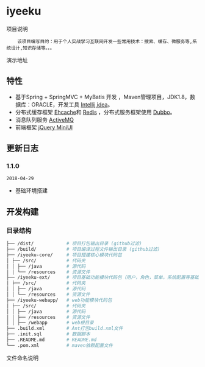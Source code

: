 # iyeeku

项目说明
    
        该项目编写目的：用于个人实战学习互联网开发一些常用技术：搜索、缓存、微服务等,系统设计,知识存储等。。。

演示地址 

## 特性

-   基于Spring + SpringMVC + MyBatis 开发 ，Maven管理项目，JDK1.8，数据库：ORACLE，开发工具 [Intellij idea](https://www.jetbrains.com/idea/)。
-   分布式缓存框架 [Ehcache](http://www.ehcache.org/)和 [Redis](https://redis.io/) ，分布式服务框架使用 [Dubbo](http://dubbo.apache.org/)。
-   消息队列服务 [ActiveMQ](http://activemq.apache.org/)
-   前端框架 [jQuery MiniUI](http://www.miniui.com/demo/#src=datagrid/celledit.html)

## 更新日志

### 1.1.0

`2018-04-29`

-   基础环境搭建

## 开发构建

### 目录结构

```bash
├── /dist/            # 项目打包输出目录 (github过滤)
├── /build/           # 项目编译过程文件输出目录 (github过滤)
├── /iyeeku-core/     # 项目搭建核心模块代码包
│ ├── /src/           # 代码夹
│ │ ├── /java         # 源代码
│ │ └── /resources    # 资源文件
├── /iyeeku-ext/      # 项目基础功能模块代码包（用户，角色，菜单，系统配置等基础功能）
│ ├── /src/           # 代码夹
│ │ ├── /java         # 源代码
│ │ └── /resources    # 资源文件
├── /iyeeku-webapp/   # web功能模块代码包
│ ├── /src/           # 代码夹
│ │ ├── /java         # 源代码
│ │ ├── /resources    # 资源文件
│ │ ├── /webapp       # web根目录
├── .build.xml        # Ant打包build.xml文件
├── .init.sql         # 数据脚本
├── .README.md        # README.md
└── .pom.xml          # maven依赖配置文件
```

文件命名说明

